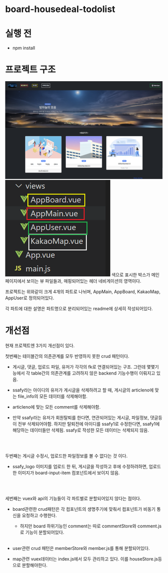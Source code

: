 # board-housedeal-todolist

# 실행 전
* npm install

# 프로젝트 구조

![](./readmeImage/%EB%A9%94%EC%9D%B8%ED%99%94%EB%A9%B4.png)
![](./readmeImage/%ED%8F%B4%EB%8D%94%EA%B5%AC%EC%A1%B0.png)
색으로 표시한 박스가 메인페이지에서 보이는 뷰 파일들과, 매핑되어있는 헤더 네비게이션의 영역이다.

프로젝트는 위와같이 크게 4개의 파트로 나뉘며, AppMain, AppBoard, KakaoMap, AppUser로 정의되어있다.

각 파트에 대한 설명은 파트명으로 분리되어있는 readme에 상세히 작성되어있다.


# 개선점
현재 프로젝트엔 3가지 개선점이 있다.

첫번째는 테이블간의 의존관계를 모두 반영하지 못한 crud 패턴이다.

* 게시글, 댓글, 업로드 파일, 유저가 각각의 fk로 연결되어있는 구조. 그런데 몇몇기능에서 각 table간의 의존관계를 고려하지 않은 backend 기능수행이 이뤄지고 있음.

* ssafy라는 아이디의 유저가 게시글을 삭제하려고 할 때, 게시글의 articleno에 맞는 file_info의 모든 데이터를 삭제해야함.
* articleno에 맞는 모든 comment를 삭제해야함.

* 만약 ssafy라는 유저가 회원탈퇴를 한다면, 연관되어있는 게시글, 파일정보, 댓글등이 전부 삭제되어야함. 하지만 탈퇴전에 아이디를 ssafy1로 수정한다면, ssafy1에 해당하는 데이터들만 삭제됨. ssafy로 작성한 모든 데이터는 삭제되지 않음.

<br>
<br>


두번째는 게시글 수정시, 업로드한 파일정보를 볼 수 없다는 것 이다.

* ssafy_logo 이미지를 업로드 한 뒤, 게시글을 작성하고 후에 수정하려하면, 업로드한 이미지가 board-input-item 컴포넌트에서 보이지 않음.

<br>
<br>

세번째는 vuex와 api의 기능들이 각 파트별로 분할되어있지 않다는 점이다.

* board관련한 crud패턴은 각 컴포넌트의 생명주기에 맞춰서 컴포넌트가 비동기 통신을 요청하고 수행한다.

    * 하지만 board 하위기능인 comment는 따로 commentStore와 comment.js로 기능이 분할되어있다.
    
    <br>


* user관련 crud 패턴은 memberStore와 member.js를 통해 분할되어있다.

* map관련 vuex데이터는 index.js에서 모두 관리하고 있다. 이를 houseStore.js등으로 분할해야한다.





